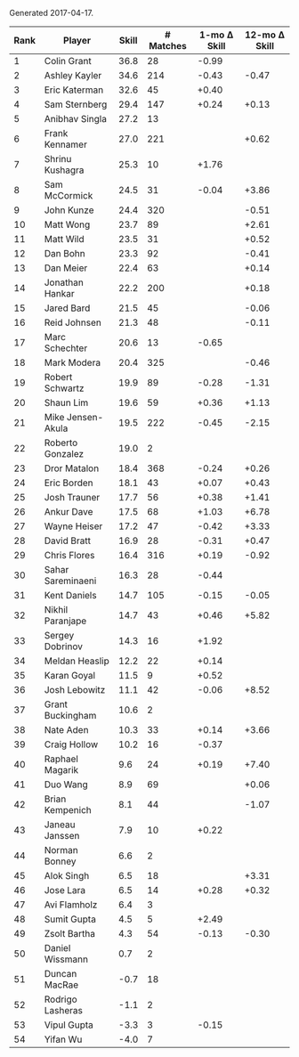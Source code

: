 Generated 2017-04-17.

| Rank | Player            | Skill | # Matches | 1-mo Δ Skill | 12-mo Δ Skill |
|------|-------------------|-------|-----------|--------------|---------------|
|    1 | Colin Grant       |  36.8 |        28 |        -0.99 |               |
|    2 | Ashley Kayler     |  34.6 |       214 |        -0.43 |         -0.47 |
|    3 | Eric Katerman     |  32.6 |        45 |        +0.40 |               |
|    4 | Sam Sternberg     |  29.4 |       147 |        +0.24 |         +0.13 |
|    5 | Anibhav Singla    |  27.2 |        13 |              |               |
|    6 | Frank Kennamer    |  27.0 |       221 |              |         +0.62 |
|    7 | Shrinu Kushagra   |  25.3 |        10 |        +1.76 |               |
|    8 | Sam McCormick     |  24.5 |        31 |        -0.04 |         +3.86 |
|    9 | John Kunze        |  24.4 |       320 |              |         -0.51 |
|   10 | Matt Wong         |  23.7 |        89 |              |         +2.61 |
|   11 | Matt Wild         |  23.5 |        31 |              |         +0.52 |
|   12 | Dan Bohn          |  23.3 |        92 |              |         -0.41 |
|   13 | Dan Meier         |  22.4 |        63 |              |         +0.14 |
|   14 | Jonathan Hankar   |  22.2 |       200 |              |         +0.18 |
|   15 | Jared Bard        |  21.5 |        45 |              |         -0.06 |
|   16 | Reid Johnsen      |  21.3 |        48 |              |         -0.11 |
|   17 | Marc Schechter    |  20.6 |        13 |        -0.65 |               |
|   18 | Mark Modera       |  20.4 |       325 |              |         -0.46 |
|   19 | Robert Schwartz   |  19.9 |        89 |        -0.28 |         -1.31 |
|   20 | Shaun Lim         |  19.6 |        59 |        +0.36 |         +1.13 |
|   21 | Mike Jensen-Akula |  19.5 |       222 |        -0.45 |         -2.15 |
|   22 | Roberto Gonzalez  |  19.0 |         2 |              |               |
|   23 | Dror Matalon      |  18.4 |       368 |        -0.24 |         +0.26 |
|   24 | Eric Borden       |  18.1 |        43 |        +0.07 |         +0.43 |
|   25 | Josh Trauner      |  17.7 |        56 |        +0.38 |         +1.41 |
|   26 | Ankur Dave        |  17.5 |        68 |        +1.03 |         +6.78 |
|   27 | Wayne Heiser      |  17.2 |        47 |        -0.42 |         +3.33 |
|   28 | David Bratt       |  16.9 |        28 |        -0.31 |         +0.47 |
|   29 | Chris Flores      |  16.4 |       316 |        +0.19 |         -0.92 |
|   30 | Sahar Sareminaeni |  16.3 |        28 |        -0.44 |               |
|   31 | Kent Daniels      |  14.7 |       105 |        -0.15 |         -0.05 |
|   32 | Nikhil Paranjape  |  14.7 |        43 |        +0.46 |         +5.82 |
|   33 | Sergey Dobrinov   |  14.3 |        16 |        +1.92 |               |
|   34 | Meldan Heaslip    |  12.2 |        22 |        +0.14 |               |
|   35 | Karan Goyal       |  11.5 |         9 |        +0.52 |               |
|   36 | Josh Lebowitz     |  11.1 |        42 |        -0.06 |         +8.52 |
|   37 | Grant Buckingham  |  10.6 |         2 |              |               |
|   38 | Nate Aden         |  10.3 |        33 |        +0.14 |         +3.66 |
|   39 | Craig Hollow      |  10.2 |        16 |        -0.37 |               |
|   40 | Raphael Magarik   |   9.6 |        24 |        +0.19 |         +7.40 |
|   41 | Duo Wang          |   8.9 |        69 |              |         +0.06 |
|   42 | Brian Kempenich   |   8.1 |        44 |              |         -1.07 |
|   43 | Janeau Janssen    |   7.9 |        10 |        +0.22 |               |
|   44 | Norman Bonney     |   6.6 |         2 |              |               |
|   45 | Alok Singh        |   6.5 |        18 |              |         +3.31 |
|   46 | Jose Lara         |   6.5 |        14 |        +0.28 |         +0.32 |
|   47 | Avi Flamholz      |   6.4 |         3 |              |               |
|   48 | Sumit Gupta       |   4.5 |         5 |        +2.49 |               |
|   49 | Zsolt Bartha      |   4.3 |        54 |        -0.13 |         -0.30 |
|   50 | Daniel Wissmann   |   0.7 |         2 |              |               |
|   51 | Duncan MacRae     |  -0.7 |        18 |              |               |
|   52 | Rodrigo Lasheras  |  -1.1 |         2 |              |               |
|   53 | Vipul Gupta       |  -3.3 |         3 |        -0.15 |               |
|   54 | Yifan Wu          |  -4.0 |         7 |              |               |